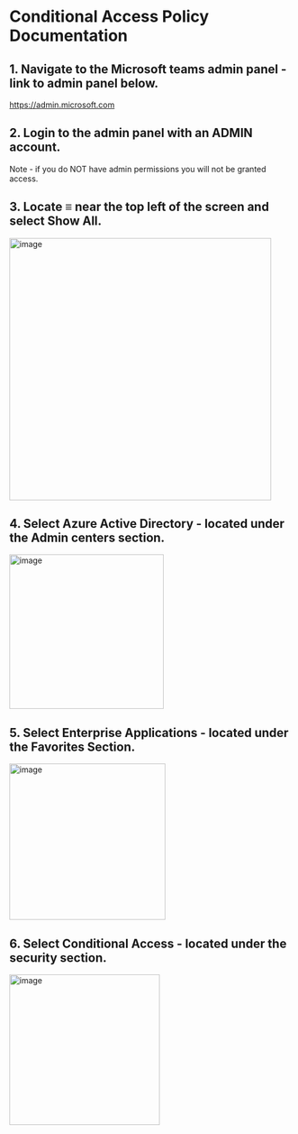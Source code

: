 # Conditional Access Policy Documentation

## 1. Navigate to the Microsoft teams admin panel - link to admin panel below.

https://admin.microsoft.com

## 2. Login to the admin panel with an ADMIN account.

Note - if you do NOT have admin permissions you will not be granted access.

## 3. Locate ≡ near the top left of the screen and select Show All.

<img width="465" alt="image" src="https://user-images.githubusercontent.com/44510115/191438854-91fe9bb3-6b4f-42d6-8a82-a1960f851d9a.png">

## 4. Select Azure Active Directory - located under the __Admin centers__ section.

<img width="274" alt="image" src="https://user-images.githubusercontent.com/44510115/191440450-deb55830-ee91-4d00-8066-35d10aeb7c9a.png">

## 5. Select Enterprise Applications - located under the Favorites Section.

<img width="277" alt="image" src="https://user-images.githubusercontent.com/44510115/191873655-f110ab9a-5917-4e23-97e9-cbc8da741e03.png">

## 6. Select Conditional Access - located under the security section.

<img width="267" alt="image" src="https://user-images.githubusercontent.com/44510115/191873778-cc38da18-5ea5-4beb-94e0-36fa00e1b418.png">

